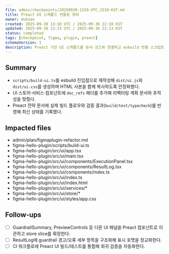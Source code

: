 ```yaml
---
file: admin/checkpoints/20250930-1310-UTC_2210-KST.md
title: Preact UI 스캐폴드 번들링 정비
owner: duksan
created: 2025-09-30 13:10 UTC / 2025-09-30 22:10 KST
updated: 2025-09-30 13:13 UTC / 2025-09-30 22:13 KST
status: completed
tags: [checkpoint, figma, plugin, preact]
schemaVersion: 1
description: Preact 기반 UI 스캐폴드를 문서·코드와 연결하고 esbuild 번들 스크립트를 정비했다.
---
```


## Summary

- `scripts/build-ui.ts`를 esbuild 진입점으로 재작성해 `dist/ui.js`와 `dist/ui.css`를 생성하며 HTML 사본을 함께 복사하도록 안정화했다.
- UI 스토어·서비스·컴포넌트에 `doc_refs` 헤더를 추가해 리팩터링 계획 문서와 추적성을 맞췄다.
- Preact 전략 문서에 실제 빌드 플로우와 검증 결과(`build/test/typecheck`)를 반영해 최신 상태를 기록했다.

## Impacted files

- admin/plan/figmaplugin-refactor.md
- figma-hello-plugin/scripts/build-ui.ts
- figma-hello-plugin/src/ui/app.tsx
- figma-hello-plugin/src/ui/main.tsx
- figma-hello-plugin/src/ui/components/ExecutionPanel.tsx
- figma-hello-plugin/src/ui/components/ResultLog.tsx
- figma-hello-plugin/src/ui/components/index.ts
- figma-hello-plugin/src/ui/index.ts
- figma-hello-plugin/src/ui/index.html
- figma-hello-plugin/src/ui/services/*
- figma-hello-plugin/src/ui/store/*
- figma-hello-plugin/src/ui/styles/app.css

## Follow-ups

- [ ] GuardrailSummary, PreviewControls 등 다른 UI 패널을 Preact 컴포넌트로 이관하고 store slice를 확장한다.
- [ ] ResultLog에 guardrail 경고/오류 세부 항목을 구조화해 표시 포맷을 정교화한다.
- [ ] CI 워크플로에 Preact UI 빌드/테스트를 통합해 회귀 검증을 자동화한다.
